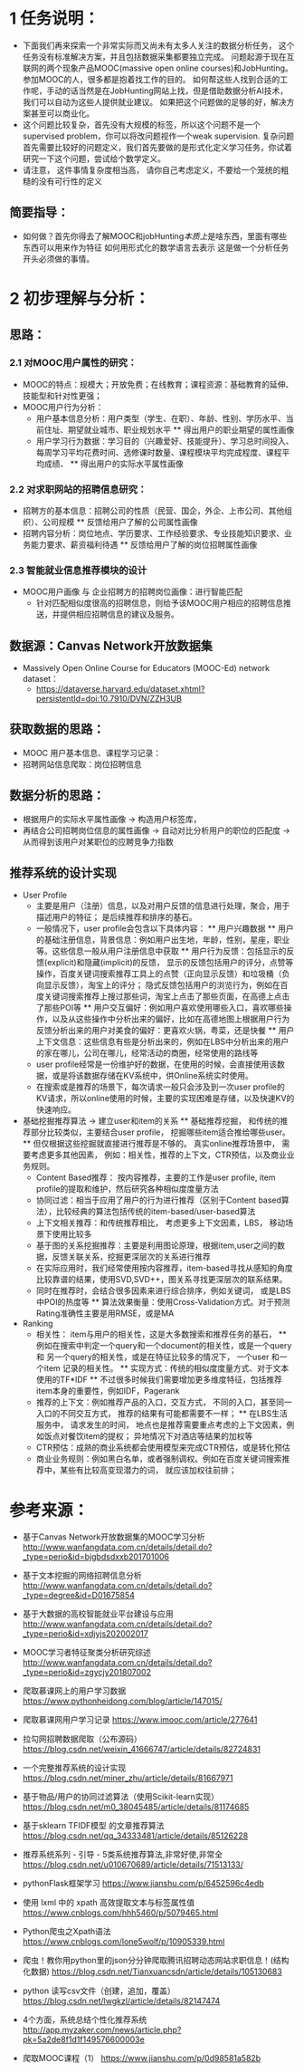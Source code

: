 # 1 任务说明：
- 下面我们再来探索一个非常实际而又尚未有太多人关注的数据分析任务， 这个任务没有标准解决方案，并且包括数据采集都要独立完成。
问题起源于现在互联网的两个现象产品MOOC(massive open online courses)和JobHunting。参加MOOC的人，很多都是抱着找工作的目的。
如何帮这些人找到合适的工作呢，手动的话当然是在JobHunting网站上找，但是借助数据分析AI技术，我们可以自动为这些人提供就业建议。
如果把这个问题做的足够的好，解决方案甚至可以商业化。
- 这个问题比较复杂，首先没有大规模的标签，所以这个问题不是一个supervised problem，你可以将改问题视作一个weak supervision. 
复杂问题首先需要比较好的问题定义，我们首先要做的是形式化定义学习任务，你试着研究一下这个问题，尝试给个数学定义。
- 请注意， 这件事情复杂度相当高， 请你自己考虑定义，不要给一个笼统的粗糙的没有可行性的定义
## 简要指导：
- 如何做？首先你得去了解MOOC和jobHunting*本质上*是啥东西，里面有哪些东西可以用来作为特征 如何用形式化的数学语言去表示 这是做一个分析任务开头必须做的事情。

# 2 初步理解与分析：
## 思路：
### 2.1 对MOOC用户属性的研究：
- MOOC的特点：规模大；开放免费；在线教育；课程资源：基础教育的延伸、技能型和针对性更强；
- MOOC用户行为分析：
    * 用户基本信息分析：用户类型（学生、在职）、年龄、性别、学历水平、当前住址、期望就业城市、职业规划水平
        ** 得出用户的职业期望的属性画像
    * 用户学习行为数据：学习目的（兴趣爱好、技能提升）、学习总时间投入、每周学习平均花费时间、选修课时数量、课程模块平均完成程度、课程平均成绩、
        ** 得出用户的实际水平属性画像 
### 2.2 对求职网站的招聘信息研究：
- 招聘方的基本信息：招聘公司的性质（民营、国企，外企、上市公司、其他组织）、公司规模
    ** 反馈给用户了解的公司属性画像
- 招聘内容分析：岗位地点、学历要求、工作经验要求、专业技能知识要求、业务能力要求、薪资福利待遇
    ** 反馈给用户了解的岗位招聘属性画像
### 2.3 智能就业信息推荐模块的设计
- MOOC用户画像 与 企业招聘方的招聘岗位画像：进行智能匹配
    * 针对匹配相似度很高的招聘信息，则给予该MOOC用户相应的招聘信息推送，并提供相应招聘信息的建议及服务。

## 数据源：Canvas Network开放数据集
- Massively Open Online Course for Educators (MOOC-Ed) network dataset：
    * https://dataverse.harvard.edu/dataset.xhtml?persistentId=doi:10.7910/DVN/ZZH3UB
## 获取数据的思路：
- MOOC 用户基本信息、课程学习记录：
- 招聘网站信息爬取：岗位招聘信息
## 数据分析的思路：
- 根据用户的实际水平属性画像  -> 构造用户标签库，
- 再结合公司招聘岗位信息的属性画像 -> 自动对比分析用户的职位的匹配度 -> 从而得到该用户对某职位的应聘竞争力指数

## 推荐系统的设计实现
- User Profile
    * 主要是用户（注册）信息，以及对用户反馈的信息进行处理，聚合，用于描述用户的特征； 是后续推荐和排序的基石。 
    * 一般情况下，user profile会包含以下具体内容：
        ** 用户兴趣数据
        ** 用户的基础注册信息，背景信息：例如用户出生地，年龄，性别，星座，职业等。这些信息一般从用户注册信息中获取
        ** 用户行为反馈：包括显示的反馈(explicit)和隐藏(implicit)的反馈，
                显示的反馈包括用户的评分，点赞等操作，百度关键词搜索推荐工具上的点赞（正向显示反馈）和垃圾桶（负向显示反馈），淘宝上的评分；
                隐式反馈包括用户的浏览行为，例如在百度关键词搜索推荐上搜过那些词，淘宝上点击了那些页面，在高德上点击了那些POI等
        ** 用户交互偏好：例如用户喜欢使用哪些入口，喜欢哪些操作，以及从这些操作中分析出来的偏好，比如在高德地图上根据用户行为反馈分析出来的用户对美食的偏好：更喜欢火锅，粤菜，还是快餐
        ** 用户上下文信息：这些信息有些是分析出来的，例如在LBS中分析出来的用户的家在哪儿，公司在哪儿，经常活动的商圈，经常使用的路线等
    * user profile经常是一份维护好的数据，在使用的时候，会直接使用该数据，或是将该数据存储在KV系统中，供Online系统实时使用。 
    * 在搜索或是推荐的场景下，每次请求一般只会涉及到一次user profile的KV请求，所以online使用的时候，主要的实现困难是存储，以及快速KV的快速响应。
- 基础挖掘推荐算法 -> 建立user和item的关系
    ** 基础推荐挖掘， 和传统的推荐部分比较类似，主要结合user profile， 挖掘哪些item适合推给哪些user。 
    ** 但仅根据这些挖掘就直接进行推荐是不够的。 真实online推荐场景中， 需要考虑更多其他因素， 例如：相关性，推荐的上下文，CTR预估，以及商业业务规则。
    * Content Based推荐： 按内容推荐，主要的工作是user profile, item profile的提取和维护，然后研究各种相似度度量方法
    * 协同过滤：相当于应用了用户的行为进行推荐（区别于Content based算法），比较经典的算法包括传统的item-based/user-based算法
    * 上下文相关推荐：和传统推荐相比， 考虑更多上下文因素，LBS， 移动场景下使用比较多
    * 基于图的关系挖掘推荐：主要是利用图论原理，根据item,user之间的数据，反馈关联关系，挖掘更深层次的关系进行推荐
    * 在实际应用时，我们经常使用按内容推荐，item-based寻找从感知的角度比较靠谱的结果，使用SVD,SVD++，图关系寻找更深层次的联系结果。
    * 同时在推荐时，会结合很多因素来进行综合排序，例如关键词， 或是LBS中POI的热度等
    ** 算法效果衡量：使用Cross-Validation方式。对于预测Rating准确性主要是用RMSE，或是MA
- Ranking
    * 相关性： item与用户的相关性，这是大多数搜索和推荐任务的基石，
        ** 例如在搜索中判定一个query和一个document的相关性，或是一个query 和 另一个query的相关性，或是在特征比较多的情况下， 一个user 和一个item 记录的相关性。
        ** 实现方式：传统的相似度度量方式、对于文本使用的TF*IDF
        ** 不过很多时候我们需要增加更多维度特征，包括推荐item本身的重要性，例如IDF，Pagerank
    * 推荐的上下文：例如推荐产品的入口，交互方式， 不同的入口，甚至同一入口的不同交互方式， 推荐的结果有可能都需要不一样； 
        ** 在LBS生活服务中， 请求发生的时间， 地点也是推荐需要重点考虑的上下文因素，例如饭点对餐饮item的提权； 异地情况下对酒店等结果的加权等
    * CTR预估：成熟的商业系统都会使用模型来完成CTR预估，或是转化预估
    * 商业业务规则：例如黑白名单，或者强制调权。例如在百度关键词搜索推荐中，某些有比较高变现潜力的词， 就应该加权往前排；



# 参考来源：
- 基于Canvas Network开放数据集的MOOC学习分析  http://www.wanfangdata.com.cn/details/detail.do?_type=perio&id=bjgbdsdxxb201701006
- 基于文本挖掘的网络招聘信息分析   http://www.wanfangdata.com.cn/details/detail.do?_type=degree&id=D01675854
- 基于大数据的高校智能就业平台建设与应用   http://www.wanfangdata.com.cn/details/detail.do?_type=perio&id=xdjyjs202002017
- MOOC学习者特征聚类分析研究综述 http://www.wanfangdata.com.cn/details/detail.do?_type=perio&id=zgycjy201807002

- 爬取慕课网上的用户学习数据 https://www.pythonheidong.com/blog/article/147015/
- 爬取慕课网用户学习记录   https://www.imooc.com/article/277641     
- 拉勾网招聘数据爬取（公布源码）https://blog.csdn.net/weixin_41666747/article/details/82724831

- 一个完整推荐系统的设计实现 https://blog.csdn.net/miner_zhu/article/details/81667971
- 基于物品/用户的协同过滤算法（使用Scikit-learn实现）  https://blog.csdn.net/m0_38045485/article/details/81174685
- 基于sklearn TFIDF模型 的文章推荐算法 https://blog.csdn.net/qq_34333481/article/details/85126228
- 推荐系统系列 - 引导 - 5类系统推荐算法,非常好使,非常全   https://blog.csdn.net/u010670689/article/details/71513133/

- pythonFlask框架学习   https://www.jianshu.com/p/6452596c4edb
- 使用 lxml 中的 xpath 高效提取文本与标签属性值 https://www.cnblogs.com/hhh5460/p/5079465.html
- Python爬虫之Xpath语法  https://www.cnblogs.com/lone5wolf/p/10905339.html
- 爬虫！教你用python里的json分分钟爬取腾讯招聘动态网站求职信息！(结构化数据) https://blog.csdn.net/Tianxuancsdn/article/details/105130683
- python 读写csv文件（创建，追加，覆盖）  https://blog.csdn.net/lwgkzl/article/details/82147474
- 4个方面，系统总结个性化推荐系统  http://app.myzaker.com/news/article.php?pk=5a2de8f1d1f149576600003e
- 爬取MOOC课程（1）   https://www.jianshu.com/p/0d98581a582b